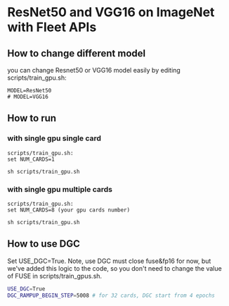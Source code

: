 # ResNet50 and VGG16 on ImageNet with Fleet APIs
## How to change different model
you can change Resnet50 or VGG16 model easily by editing scripts/train_gpu.sh:
```
MODEL=ResNet50  
# MODEL=VGG16
```

## How to run
### with single gpu single card
```
scripts/train_gpu.sh:
set NUM_CARDS=1

sh scripts/train_gpu.sh
```

### with single gpu multiple cards
```
scripts/train_gpu.sh:
set NUM_CARDS=8 (your gpu cards number)

sh scripts/train_gpu.sh
```

## How to use DGC
Set USE_DGC=True. Note, use DGC must close fuse&fp16 for now, but we've added this logic
to the code, so you don't need to change the value of FUSE in scripts/train_gpus.sh.
``` bash
USE_DGC=True
DGC_RAMPUP_BEGIN_STEP=5008 # for 32 cards, DGC start from 4 epochs
```
